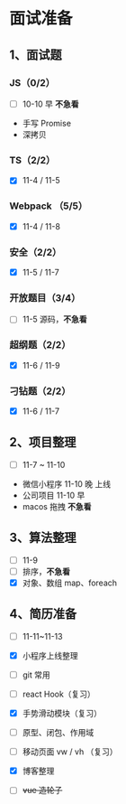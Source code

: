 # 面试准备

## 1、面试题

### JS（0/2）

- [ ] 10-10 早 **不急看**
- 手写 Promise
- 深拷贝

### TS（2/2）

- [x] 11-4 / 11-5

### Webpack （5/5）

- [x] 11-4 / 11-8

### 安全（2/2）

- [x] 11-5 / 11-7

### 开放题目（3/4）

- [ ] 11-5 源码，**不急看**

### 超纲题（2/2）

- [x] 11-6 / 11-9

### 刁钻题（2/2）

- [x] 11-6 / 11-7

## 2、项目整理

- [ ] 11-7 ~ 11-10

- 微信小程序 11-10 晚 上线
- 公司项目 11-10 早
- macos 拖拽 **不急看**

## 3、算法整理

- [ ] 11-9
- [ ] 排序，**不急看**
- [x] 对象、数组 map、foreach

## 4、简历准备

- [ ] 11-11~11-13

- [x] 小程序上线整理
- [ ] git 常用
- [ ] react Hook（复习）
- [x] 手势滑动模块（复习）
- [ ] 原型、闭包、作用域
- [ ] 移动页面 vw / vh （复习）
- [x] 博客整理
- [ ] ~~vue 造轮子~~
